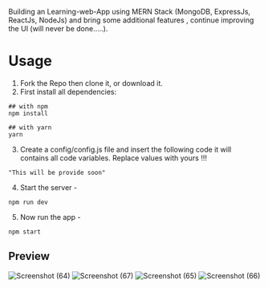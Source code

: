Building an Learning-web-App using MERN Stack (MongoDB, ExpressJs, ReactJs, NodeJs) and bring some additional features , continue improving the UI (will never be done.....).

# Usage
1. Fork the Repo then clone it, or download it.
2. First install all dependencies:
```
## with npm
npm install

## with yarn
yarn
```
3. Create a config/config.js file and insert the following code it will contains all code variables. Replace values with yours !!!
```
"This will be provide soon"
```
4. Start the server -
````
npm run dev
````
5. Now run the app -
```
npm start
```

## Preview
![Screenshot (64)](https://github.com/user-attachments/assets/dfbcd411-9649-4ab2-8335-9f6178eb74c0)
![Screenshot (67)](https://github.com/user-attachments/assets/354d4b53-16e4-4443-91d3-167ff4c49eec)
![Screenshot (65)](https://github.com/user-attachments/assets/45bf1f6a-d98c-48d5-9c35-1daf05cbca6c)
![Screenshot (66)](https://github.com/user-attachments/assets/0eac64e8-6f28-4e76-a66b-e5c5752da430)
